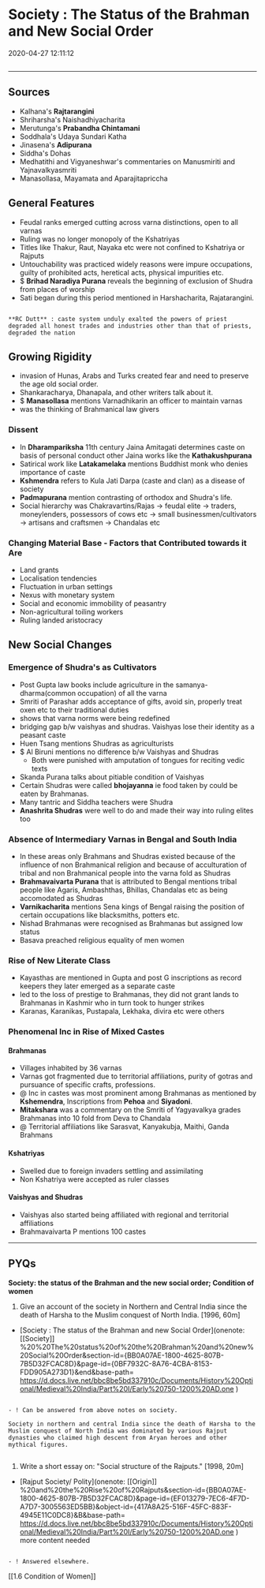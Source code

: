 # Society : The Status of the Brahman and New Social Order

2020-04-27 12:11:12

```toc
```

---

## Sources

- Kalhana's **Rajtarangini**
- Shriharsha's Naishadhiyacharita
- Merutunga's **Prabandha Chintamani**
- Soddhala's Udaya Sundari Katha
- Jinasena's **Adipurana**
- Siddha's Dohas
- Medhatithi and Vigyaneshwar's commentaries on Manusmiriti and Yajnavalkyasmriti
- Manasollasa, Mayamata and Aparajitapriccha

## General Features

- Feudal ranks emerged cutting across varna distinctions, open to all varnas
- Ruling was no longer monopoly of the Kshatriyas
- Titles like Thakur, Raut, Nayaka etc were not confined to Kshatriya or Rajputs
- Untouchability was practiced widely reasons were impure occupations, guilty of prohibited acts, heretical acts, physical impurities etc.
- $ **Brihad Naradiya Purana** reveals the beginning of exclusion of Shudra from places of worship
- Sati began during this period mentioned in Harshacharita, Rajatarangini.

```ad-Views

**RC Dutt** : caste system unduly exalted the powers of priest degraded all honest trades and industries other than that of priests, degraded the nation

```


## Growing Rigidity

- invasion of Hunas, Arabs and Turks created fear and need to preserve the age old social order.
- Shankaracharya, Dhanapala, and other writers talk about it.
- $ **Manasollasa** mentions Varnadhikarin an officer to maintain varnas
- was the thinking of Brahmanical law givers

### Dissent

- In **Dharampariksha** 11th century Jaina Amitagati determines caste on basis of personal conduct other Jaina works like the **Kathakushpurana**
- Satirical work like **Latakamelaka** mentions Buddhist monk who denies importance of caste
- **Kshmendra** refers to Kula Jati Darpa (caste and clan) as a disease of society
- **Padmapurana** mention contrasting of orthodox and Shudra's life.
- Social hierarchy was Chakravartins/Rajas -> feudal elite -> traders, moneylenders, possessors of cows etc -> small businessmen/cultivators -> artisans and craftsmen -> Chandalas etc

### Changing Material Base - Factors that Contributed towards it Are

- Land grants
- Localisation tendencies
- Fluctuation in urban settings
- Nexus with monetary system
- Social and economic immobility of peasantry
- Non-agricultural toiling workers
- Ruling landed aristocracy

## New Social Changes

### Emergence of Shudra's as Cultivators

- Post Gupta law books include agriculture in the samanya-dharma(common occupation) of all the varna
- Smriti of Parashar adds acceptance of gifts, avoid sin, properly treat oxen etc to their traditional duties
- shows that varna norms were being redefined
- bridging gap b/w vaishyas and shudras. Vaishyas lose their identity as a peasant caste
- Huen Tsang mentions Shudras as agriculturists
- $ Al Biruni mentions no difference b/w Vaishyas and Shudras
	- Both were punished with amputation of tongues for reciting vedic texts
- Skanda Purana talks about pitiable condition of Vaishyas
- Certain Shudras were called **bhojayanna** ie food taken by could be eaten by Brahmanas.
- Many tantric and Siddha teachers were Shudra
- **Anashrita Shudras** were well to do and made their way into ruling elites too

### Absence of Intermediary Varnas in Bengal and South India

- In these areas only Brahmans and Shudras existed because of the influence of non Brahmanical religion and because of acculturation of tribal and non Brahmanical people into the varna fold as Shudras
- **Brahmavaivarta Purana** that is attributed to Bengal mentions tribal people like Agaris, Ambashthas, Bhillas, Chandalas etc as being accomodated as Shudras
- **Varnikacharita** mentions Sena kings of Bengal raising the position of certain occupations like blacksmiths, potters etc.
- Nishad Brahmanas were recognised as Brahmanas but assigned low status
- Basava preached religious equality of men women

### Rise of New Literate Class

- Kayasthas are mentioned in Gupta and post G inscriptions as record keepers they later emerged as a separate caste
- led to the loss of prestige to Brahmanas, they did not grant lands to Brahmanas in Kashmir who in turn took to hunger strikes
- Karanas, Karanikas, Pustapala, Lekhaka, divira etc were others

### Phenomenal Inc in Rise of Mixed Castes

#### Brahmanas

- Villages inhabited by 36 varnas
- Varnas got fragmented due to territorial affiliations, purity of gotras and pursuance of specific crafts, professions.
- @ Inc in castes was most prominent among Brahmanas as mentioned by **Kshemendra**, Inscriptions from **Pehoa** and **Siyadoni**.
- **Mitakshara** was a commentary on the Smriti of Yagyavalkya grades Brahmanas into 10 fold from Deva to Chandala
- @ Territorial affiliations like Sarasvat, Kanyakubja, Maithi, Ganda Brahmans

#### Kshatriyas

- Swelled due to foreign invaders settling and assimilating
- Non Kshatriya were accepted as ruler classes

#### Vaishyas and Shudras

- Vaishyas also started being affiliated with regional and territorial affiliations
- Brahmavaivarta P mentions 100 castes

---

## PYQs

**Society: the status of the Brahman and the new social order; Condition of women**

1. Give an account of the society in Northern and Central India since the death of Harsha to the Muslim conquest of North India. [1996, 60m]
- [Society : The status of the Brahman and new Social Order](onenote: [[Society]] %20%20The%20status%20of%20the%20Brahman%20and%20new%20Social%20Order&section-id={BB0A07AE-1800-4625-807B-7B5D32FCAC8D}&page-id={0BF7932C-8A76-4CBA-8153-FDD905A273D1}&end&base-path= <https://d.docs.live.net/bbc8be5bd337910c/Documents/History%20Optional/Medieval%20India/Part%20I/Early%20750-1200%20AD.one> )

```ad-Answer

- ! Can be answered from above notes on society. 

Society in northern and central India since the death of Harsha to the Muslim conquest of North India was dominated by various Rajput dynasties who claimed high descent from Aryan heroes and other mythical figures.


```

1. Write a short essay on: "Social structure of the Rajputs." [1998, 20m]
- [Rajput Society/ Polity](onenote: [[Origin]] %20and%20the%20Rise%20of%20Rajputs&section-id={BB0A07AE-1800-4625-807B-7B5D32FCAC8D}&page-id={EF013279-7EC6-4F7D-A7D7-3005563ED5BB}&object-id={417A8A25-516F-45FC-883F-4945E11C0DC8}&B&base-path= <https://d.docs.live.net/bbc8be5bd337910c/Documents/History%20Optional/Medieval%20India/Part%20I/Early%20750-1200%20AD.one> ) more content needed

```ad-Answer

- ! Answered elsewhere.

```

[[1.6 Condition of Women]]